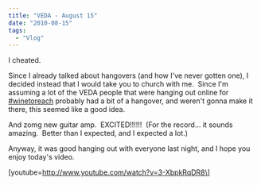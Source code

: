 ```yaml
---
title: "VEDA - August 15"
date: "2010-08-15"
tags:
  - "Vlog"
---
```


I cheated.

Since I already talked about hangovers (and how I've never gotten one), I decided instead that I would take you to church with me.  Since I'm assuming a lot of the VEDA people that were hanging out online for [#winetoreach](http://twitter.com/#search?q=winetoreach) probably had a bit of a hangover, and weren't gonna make it there, this seemed like a good idea.

And zomg new guitar amp.  EXCITED!!!!!!  (For the record... it sounds amazing.  Better than I expected, and I expected a lot.)

Anyway, it was good hanging out with everyone last night, and I hope you enjoy today's video.

\[youtube=http://www.youtube.com/watch?v=3-XbpkRqDR8\]
